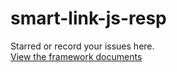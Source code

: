 # smart-link-js-resp

Starred or record your issues here.  
<a href='https://smartlink-js.com' target='_blank'/>View the framework documents</a>

